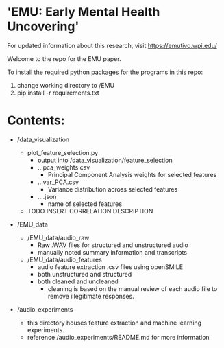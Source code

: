 # 'EMU: Early Mental Health Uncovering' 

For updated information about this research, visit https://emutivo.wpi.edu/

Welcome to the repo for the EMU paper.

To install the required python packages for the programs in this repo:
1. change working directory to /EMU
2. pip install -r requirements.txt

# Contents:

- /data_visualization
    - plot_feature_selection.py
        - output into /data_visualization/feature_selection
        - ...pca_weights.csv
            - Principal Component Analysis weights for selected features
        - ...var_PCA.csv
            - Variance distribution across selected features
        - ....json
            - name of selected features
    - TODO INSERT CORRELATION DESCRIPTION

- /EMU_data
    - /EMU_data/audio_raw
        - Raw .WAV files for structured and unstructured audio
        - manually noted summary information and transcripts
    - /EMU_data/audio_features
        - audio feature extraction .csv files using openSMILE
        - both unstructured and structured
        - both cleaned and uncleaned
            - cleaning is based on the manual review of each audio file to remove illegitimate responses.
            
- /audio_experiments
    - this directory houses feature extraction and machine learning experiments.
    - reference /audio_experiments/README.md for more information